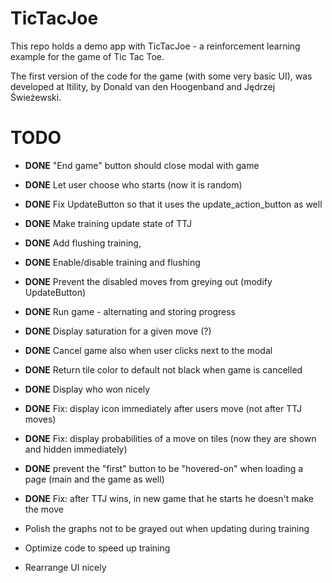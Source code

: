 # TicTacJoe
This repo holds a demo app with TicTacJoe - a reinforcement learning example for the game of Tic Tac Toe.

The first version of the code for the game (with some very basic UI), was developed at Itility, by Donald van den Hoogenband and Jędrzej Świeżewski.

# TODO
- **DONE** "End game" button should close modal with game
- **DONE** Let user choose who starts (now it is random)
- **DONE** Fix UpdateButton so that it uses the update_action_button as well
- **DONE** Make training update state of TTJ
- **DONE** Add flushing training,
- **DONE** Enable/disable training and flushing
- **DONE** Prevent the disabled moves from greying out (modify UpdateButton)
- **DONE** Run game - alternating and storing progress
- **DONE** Display saturation for a given move (?)
- **DONE** Cancel game also when user clicks next to the modal
- **DONE** Return tile color to default not black when game is cancelled
- **DONE** Display who won nicely
- **DONE** Fix: display icon immediately after users move (not after TTJ moves)
- **DONE** Fix: display probabilities of a move on tiles (now they are shown and hidden immediately)
- **DONE** prevent the "first" button to be "hovered-on" when loading a page (main and the game as well)
- **DONE** Fix: after TTJ wins, in new game that he starts he doesn't make the move

- Polish the graphs not to be grayed out when updating during training

- Optimize code to speed up training
- Rearrange UI nicely
